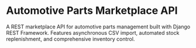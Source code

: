 # Automotive Parts Marketplace API

A REST marketplace API for automotive parts management built with Django REST Framework. Features asynchronous CSV import, automated stock replenishment, and comprehensive inventory control.
